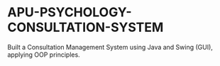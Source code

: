 # APU-PSYCHOLOGY-CONSULTATION-SYSTEM
Built a Consultation Management System using Java and Swing (GUI), applying OOP principles.

